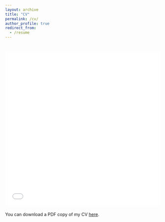 ```yaml
---
layout: archive
title: "CV"
permalink: /cv/
author_profile: true
redirect_from:
  - /resume
---
```


# <iframe src="/_pages/Mimansa_CV.pdf" width="100%" height="500" frameborder="no" border="0" marginwidth="0" marginheight="0"></iframe>

You can download a PDF copy of my CV [here](Mimansa_CV.pdf).

